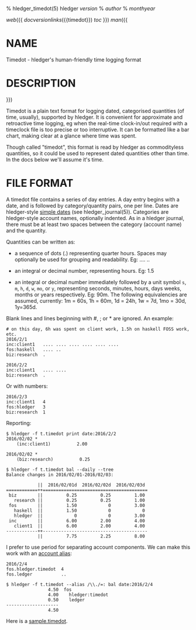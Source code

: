 % hledger_timedot(5) hledger _version_
% _author_
% _monthyear_

_web_({{
_docversionlinks_({{timedot}})
_toc_
}})
_man_({{

# NAME

Timedot - hledger's human-friendly time logging format

# DESCRIPTION

}})

Timedot is a plain text format for logging dated, categorised quantities (of time, usually), supported by hledger.
It is convenient for approximate and retroactive time logging,
eg when the real-time clock-in/out required with a timeclock file is too precise or too interruptive.
It can be formatted like a bar chart, making clear at a glance where time was spent.

Though called "timedot", this format is read by hledger as commodityless quantities, 
so it could be used to represent dated quantities other than time.
In the docs below we'll assume it's time.

# FILE FORMAT

A timedot file contains a series of day entries.
A day entry begins with a date, and is followed by category/quantity pairs, one per line.
Dates are hledger-style [simple dates](/journal.html#simple-dates) (see hledger_journal(5)).
Categories are hledger-style account names, optionally indented.
As in a hledger journal, there must be at least two spaces between the category (account name) and the quantity.

Quantities can be written as:

- a sequence of dots (.) representing quarter hours.
  Spaces may optionally be used for grouping and readability.
  Eg: .... .. 

- an integral or decimal number, representing hours.
  Eg: 1.5
  
- an integral or decimal number immediately followed by a unit symbol 
  `s`, `m`, `h`, `d`, `w`, `mo`, or `y`, representing seconds, minutes, hours, days
  weeks, months or years respectively. 
  Eg: 90m.
  The following equivalencies are assumed, currently: 
  1m = 60s, 1h = 60m, 1d = 24h, 1w = 7d, 1mo = 30d, 1y=365d.

Blank lines and lines beginning with #, ; or * are ignored.
An example:

```timedot
# on this day, 6h was spent on client work, 1.5h on haskell FOSS work, etc.
2016/2/1
inc:client1   .... .... .... .... .... ....
fos:haskell   .... .. 
biz:research  .

2016/2/2
inc:client1   .... ....
biz:research  .
```

Or with numbers:

```timedot
2016/2/3
inc:client1   4
fos:hledger   3
biz:research  1
```

Reporting:

```shell
$ hledger -f t.timedot print date:2016/2/2
2016/02/02 *
    (inc:client1)          2.00

2016/02/02 *
    (biz:research)          0.25
```
```shell
$ hledger -f t.timedot bal --daily --tree
Balance changes in 2016/02/01-2016/02/03:

            ||  2016/02/01d  2016/02/02d  2016/02/03d 
============++========================================
 biz        ||         0.25         0.25         1.00 
   research ||         0.25         0.25         1.00 
 fos        ||         1.50            0         3.00 
   haskell  ||         1.50            0            0 
   hledger  ||            0            0         3.00 
 inc        ||         6.00         2.00         4.00 
   client1  ||         6.00         2.00         4.00 
------------++----------------------------------------
            ||         7.75         2.25         8.00 
```

I prefer to use period for separating account components.
We can make this work with an [account alias](/journal.html#account-aliases):

```timedot
2016/2/4
fos.hledger.timedot  4
fos.ledger           ..
```
```shell
$ hledger -f t.timedot --alias /\\./=: bal date:2016/2/4
                4.50  fos
                4.00    hledger:timedot
                0.50    ledger
--------------------
                4.50
```

Here is a
[sample.timedot](https://raw.github.com/simonmichael/hledger/master/examples/sample.timedot).
<!-- to download and some queries to try: -->

<!-- ```shell -->
<!-- $ hledger -f sample.timedot balance                               # current time balances -->
<!-- $ hledger -f sample.timedot register -p 2009/3                    # sessions in march 2009 -->
<!-- $ hledger -f sample.timedot register -p weekly --depth 1 --empty  # time summary by week -->
<!-- ``` -->
